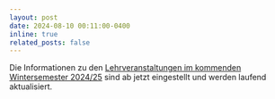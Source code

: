 ```yaml
---
layout: post
date: 2024-08-10 00:11:00-0400
inline: true
related_posts: false
---
```


Die Informationen zu den <a href="{{ site.baseurl
}}/teaching">Lehrveranstaltungen im kommenden Wintersemester 2024/25</a> sind
ab jetzt eingestellt und werden laufend aktualisiert.
